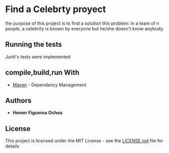 # Find a Celebrty proyect

the purpose of this project is to find a solution this problem:
In a team of n people, a celebrity is known by everyone but he/she doesn't know anybody.

## Running the tests

Junit's tests were implemented

## compile,build,run With

* [Maven](https://maven.apache.org/) - Dependency Management

## Authors

* **Hemer Figueroa Ochoa** 

## License

This project is licensed under the MIT License - see the [LICENSE.md](LICENSE.md) file for details